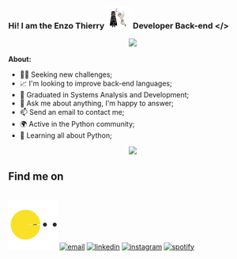 ### Hi! I am the Enzo Thierry <img src="https://github.com/Dineshkarthik/Dineshkarthik/blob/master/assets/starwars_fight.gif" width="50"> **Developer Back-end </>**

<p  align="center">
<img src="https://user-images.githubusercontent.com/73097560/115834477-dbab4500-a447-11eb-908a-139a6edaec5c.gif">             
<br>

**About:**

- 👨‍💻 Seeking new challenges;
- 📈 I'm looking to improve back-end languages;
- 💼 Graduated in Systems Analysis and Development;
- 💬 Ask me about anything, I'm happy to answer;
- 📫 Send an email to contact me;
- 🌍 Active in the Python community;
- 🌱 Learning all about Python;



   
<p  align="center">
<img src="https://user-images.githubusercontent.com/73097560/115834477-dbab4500-a447-11eb-908a-139a6edaec5c.gif">             
<br>
  
## Find me on
<p>

<div>
	<br>
	<img src="https://raw.githubusercontent.com/Aniket965/Aniket965/master/pacman.svg?sanitize=true" width="100" height="100">
  <a href="mailto:Enzothierry408@gmail.com"><img src="https://img.icons8.com/color/96/000000/gmail.png" alt="email"/></a>
  <a href="https://www.linkedin.com/in/enzothierry"><img src="https://img.icons8.com/color/96/000000/linkedin.png" alt="linkedin"/></a>
  <a href="https://www.instagram.com/ezothierry"><img src="https://img.icons8.com/color/96/000000/instagram-new.png" alt="instagram"/></a>
  <a href="https://open.spotify.com/user/eksbwpqft5yc1g2nrs7ba4cue"><img src="https://img.icons8.com/color/96/000000/spotify--v1.png" alt="spotify"/></a>
	<br>
</div>

  
  
 
  
